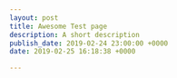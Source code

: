 ```yaml
---
layout: post
title: Awesome Test page
description: A short description
publish_date: 2019-02-24 23:00:00 +0000
date: 2019-02-25 16:18:38 +0000

---
```

